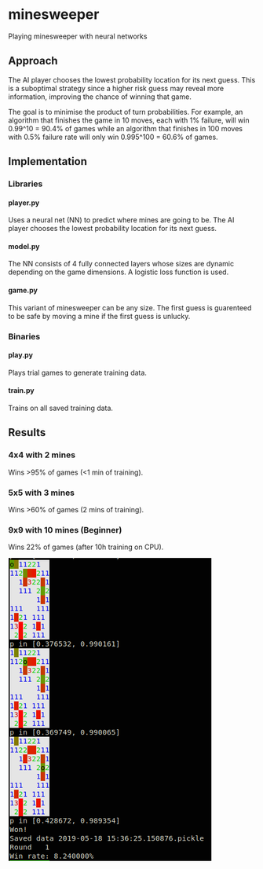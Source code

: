 # minesweeper

Playing minesweeper with neural networks

## Approach

The AI player chooses the lowest probability location for its next guess. This
is a suboptimal strategy since a higher risk guess may reveal more information,
improving the chance of winning that game.

The goal is to minimise the product of turn probabilities. For example, an algorithm
that finishes the game in 10 moves, each with 1% failure, will win 0.99^10 = 90.4%
of games while an algorithm that finishes in 100 moves with 0.5% failure rate will
only win 0.995^100 = 60.6% of games.

## Implementation

### Libraries

#### player.py

Uses a neural net (NN) to predict where mines are going to be. The AI player
chooses the lowest probability location for its next guess.

#### model.py

The NN consists of 4 fully connected layers whose sizes are dynamic depending
on the game dimensions. A logistic loss function is used.

#### game.py

This variant of minesweeper can be any size. The first guess is guarenteed to
be safe by moving a mine if the first guess is unlucky.

### Binaries

#### play.py

Plays trial games to generate training data.

#### train.py

Trains on all saved training data.

## Results

### 4x4 with 2 mines

Wins >95% of games (<1 min of training).

### 5x5 with 3 mines

Wins >60% of games (2 mins of training).

### 9x9 with 10 mines (Beginner)

Wins 22% of games (after 10h training on CPU).

![gallery](https://raw.githubusercontent.com/sn6uv/minesweeper/master/results/gallery.png)
